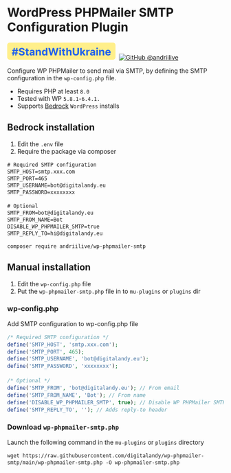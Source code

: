 # WordPress PHPMailer SMTP Configuration Plugin

[![StandWithUkraine](https://raw.githubusercontent.com/vshymanskyy/StandWithUkraine/main/badges/StandWithUkraine.svg)](https://github.com/vshymanskyy/StandWithUkraine)&nbsp;
[![GitHub @andriilive](https://img.shields.io/github/followers/andriilive?label=@andriilive&style=social)](https://www.github.com/andriilive)

Configure WP PHPMailer to send mail via SMTP, by defining the SMTP configuration in the `wp-config.php` file.

- Requires PHP at least `8.0`
- Tested with WP `5.8.1`-`6.4.1.`
- Supports [Bedrock](https://roots.io/bedrock) `WordPress` installs

## Bedrock installation

1. Edit the `.env` file
2. Require the package via composer

```dotenv
# Required SMTP configuration
SMTP_HOST=smtp.xxx.com
SMTP_PORT=465
SMTP_USERNAME=bot@digitalandy.eu
SMTP_PASSWORD=xxxxxxxx

# Optional
SMTP_FROM=bot@digitalandy.eu
SMTP_FROM_NAME=Bot
DISABLE_WP_PHPMAILER_SMTP=true
SMTP_REPLY_TO=hi@digitalandy.eu
```

```shell
composer require andriilive/wp-phpmailer-smtp
```

## Manual installation

1. Edit the `wp-config.php` file
2. Put the `wp-phpmailer-smtp.php` file in to `mu-plugins` or `plugins` dir

### wp-config.php

Add SMTP configuration to wp-config.php file

```php
/* Required SMTP configuration */
define('SMTP_HOST', 'smtp.xxx.com');
define('SMTP_PORT', 465);
define('SMTP_USERNAME', 'bot@digitalandy.eu');
define('SMTP_PASSWORD', 'xxxxxxxx');

/* Optional */
define('SMTP_FROM', 'bot@digitalandy.eu'); // From email
define('SMTP_FROM_NAME', 'Bot'); // From name
define('DISABLE_WP_PHPMAILER_SMTP', true); // Disable WP PHPMailer SMTP
define('SMTP_REPLY_TO', ''); // Adds reply-to header
```
### Download `wp-phpmailer-smtp.php`

Launch the following command in the `mu-plugins` or `plugins` directory

```shell
wget https://raw.githubusercontent.com/digitalandy/wp-phpmailer-smtp/main/wp-phpmailer-smtp.php -O wp-phpmailer-smtp.php
```
